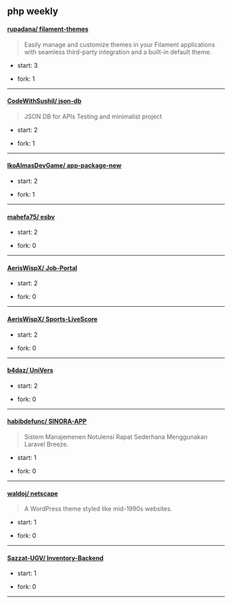 ## php weekly

#### [rupadana/ filament-themes](https://github.com/rupadana/filament-themes)
>   Easily manage and customize themes in your Filament applications with seamless third-party integration and a built-in default theme.
+ start: 3
+ fork: 1
---
#### [CodeWithSushil/ json-db](https://github.com/CodeWithSushil/json-db)
>  JSON DB for APIs Testing and minimalist project
+ start: 2
+ fork: 1
---
#### [IkoAlmasDevGame/ app-package-new](https://github.com/IkoAlmasDevGame/app-package-new)
>  
+ start: 2
+ fork: 1
---
#### [mahefa75/ esbv](https://github.com/mahefa75/esbv)
>  
+ start: 2
+ fork: 0
---
#### [AerisWispX/ Job-Portal](https://github.com/AerisWispX/Job-Portal)
>  
+ start: 2
+ fork: 0
---
#### [AerisWispX/ Sports-LiveScore](https://github.com/AerisWispX/Sports-LiveScore)
>  
+ start: 2
+ fork: 0
---
#### [b4daz/ UniVers](https://github.com/b4daz/UniVers)
>  
+ start: 2
+ fork: 0
---
#### [habibdefunc/ SINORA-APP](https://github.com/habibdefunc/SINORA-APP)
>  Sistem Manajemenen Notulensi Rapat Sederhana Menggunakan Laravel Breeze.
+ start: 1
+ fork: 0
---
#### [waldoj/ netscape](https://github.com/waldoj/netscape)
>  A WordPress theme styled like mid-1990s websites.
+ start: 1
+ fork: 0
---
#### [Sazzat-UGV/ Inventory-Backend](https://github.com/Sazzat-UGV/Inventory-Backend)
>  
+ start: 1
+ fork: 0
---